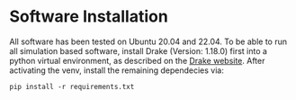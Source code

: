 # Software Installation
All software has been tested on Ubuntu 20.04 and 22.04. To be able to run all simulation based software, install Drake (Version: 1.18.0) first into 
a python virtual 
environment, as described on the [Drake website](https://drake.mit.edu/pip.html#stable-releases). After activating the venv, install the remaining 
dependecies via:

    pip install -r requirements.txt
